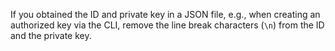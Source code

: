 If you obtained the ID and private key in a JSON file, e.g., when creating an authorized key via the CLI, remove the line break characters (`\n`) from the ID and the private key.